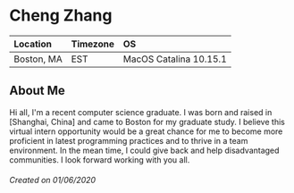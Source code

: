 # Cheng Zhang

Location | Timezone | OS
:--- | :--- | :---
Boston, MA | EST | MacOS Catalina 10.15.1|

## About Me
Hi all, I'm a recent computer science graduate. I was born and raised in [Shanghai, China] and came to Boston for my graduate study. I believe this virtual intern opportunity would be a great chance for me to become more proficient in latest programming practices and to thrive in a team environment. In the mean time, I could give back and help disadvantaged communities. I look forward working with you all.


###### Created on 01/06/2020
